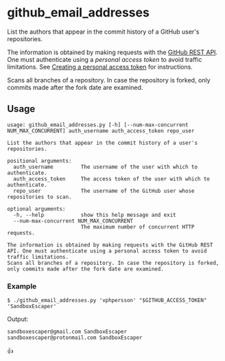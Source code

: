 # github_email_addresses

List the authors that appear in the commit history of a GitHub user's repositories.

The information is obtained by making requests with the [GitHub REST API](https://docs.github.com/en/rest). One must authenticate using a _personal access token_ to avoid traffic limitations. See [Creating a personal access token](https://docs.github.com/en/github/authenticating-to-github/creating-a-personal-access-token) for instructions.

Scans all branches of a repository. In case the repository is forked, only commits made after the fork date are examined.

## Usage

```
usage: github_email_addresses.py [-h] [--num-max-concurrent NUM_MAX_CONCURRENT] auth_username auth_access_token repo_user

List the authors that appear in the commit history of a user's repositories.

positional arguments:
  auth_username         The username of the user with which to authenticate.
  auth_access_token     The access token of the user with which to authenticate.
  repo_user             The username of the GitHub user whose repositories to scan.

optional arguments:
  -h, --help            show this help message and exit
  --num-max-concurrent NUM_MAX_CONCURRENT
                        The maximum number of concurrent HTTP requests.

The information is obtained by making requests with the GitHub REST API. One must authenticate using a personal access token to avoid traffic limitations.
Scans all branches of a repository. In case the repository is forked, only commits made after the fork date are examined.
```

### Example

```shell
$ ./github_email_addresses.py 'vphpersson' "$GITHUB_ACCESS_TOKEN" 'SandboxEscaper'
```

Output:
```
sandboxescaper@gmail.com SandboxEscaper
sandboxescaper@protonmail.com SandboxEscaper
```

:thumbsup:
